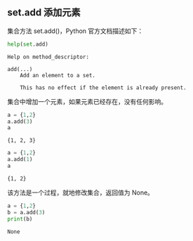 ## set.add 添加元素

集合方法 set.add()，Python 官方文档描述如下：


```python
help(set.add)
```

    Help on method_descriptor:
    
    add(...)
        Add an element to a set.
        
        This has no effect if the element is already present.
    
    

集合中增加一个元素，如果元素已经存在，没有任何影响。


```python
a = {1,2}
a.add(3)
a
```




    {1, 2, 3}




```python
a = {1,2}
a.add(1)
a
```




    {1, 2}



该方法是一个过程，就地修改集合，返回值为 None。


```python
a = {1,2}
b = a.add(3)
print(b)
```

    None
    
